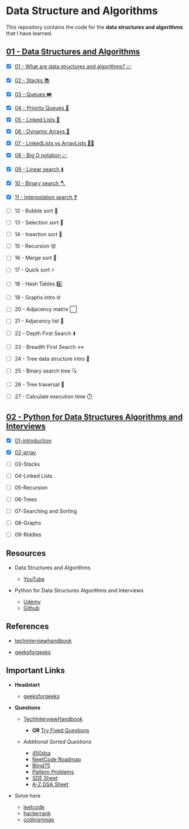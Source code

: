 # Data Structure and Algorithms

This repository contains the code for the **data structures and algorithms** that I have learned.

## [01 - Data Structures and Algorithms](./archive/01/README.md)

* [x] [01 - What are data structures and algorithms? 📈](archive/01/01-what-is-dsa/README.md)
* [x] [02 - Stacks 📚](./archive/01/02-stacks/README.md)
* [x] [03 - Queues 🎟️](./archive/01/03-queues/README.md)
* [x] [04 - Priority Queues 🥇](./archive/01/04-priority/README.md)
* [x] [05 - Linked Lists 🔗](./archive/01/05-linked-list/README.md)
* [x] [06 - Dynamic Arrays 🌱](./archive/01/06-dynamic-array/README.md)
* [x] [07 - LinkedLists vs ArrayLists 🤼‍♂️](./archive/01/07-vs/README.md)
* [x] [08 - Big O notation 📈](./archive/01/08-big-o/README.md)
* [x] [09 - Linear search ⬇️](./archive/01/09-linear-search/README.md)
* [x] [10 - Binary search 🪓](./archive/01/10-binary-search/README.md)
* [x] [11 - Interpolation search ❓](./archive/01/11-interpolation-search/README.md)
* [ ] 12 - Bubble sort 🤿
* [ ] 13 - Selection sort 🔦
* [ ] 14 - Insertion sort 🧩
* [ ] 15 - Recursion 😵
* [ ] 16 - Merge sort 🔪
* [ ] 17 - Quick sort ⚡
* [ ] 18 - Hash Tables #️⃣
* [ ] 19 - Graphs intro 🌐
* [ ] 20 - Adjacency matrix ⬜
* [ ] 21 - Adjacency list 📑
* [ ] 22 - Depth First Search ⬇️
* [ ] 23 - Breadth First Search ↔️
* [ ] 24 - Tree data structure intro 🌳
* [ ] 25 - Binary search tree 🔍
* [ ] 26 - Tree traversal 🧗
* [ ] 27 - Calculate execution time ⏱️



## [02 - Python for Data Structures Algorithms and Interviews](./archive/02/README.md)

* [x] [01-introduction](./archive/02/01-introduction/README.md)
* [x] [02-array](./archive/02/02-array/README.md)
* [ ] 03-Stacks
* [ ] 04-Linked Lists
* [ ] 05-Recursion
* [ ] 06-Trees
* [ ] 07-Searching and Sorting
* [ ] 08-Graphs
* [ ] 09-Riddles


## Resources 

* Data Structures and Algorithms
  - [YouTube](https://www.youtube.com/watch?v=CBYHwZcbD-s&t=11)

* Python for Data Structures Algorithms and Interviews 
  - [Udemy](https://www.udemy.com/course/python-for-data-structures-algorithms-and-interviews/)
  - [Github](https://github.com/jmportilla/Python-for-Algorithms--Data-Structures--and-Interviews)


## References

* [techinterviewhandbook](https://www.techinterviewhandbook.org/coding-interview-study-plan/#week-1/)

* [geeksforgeeks](https://www.geeksforgeeks.org/data-structures/)


## Important Links

- **Headstart**
  - [geeksforgeeks](https://www.geeksforgeeks.org/how-to-start-learning-dsa/?ref=lbp)

- **Questions** 
  - [TechInterviewHandbook](https://www.techinterviewhandbook.org/grind75?hours=6&weeks=25)
    - **OR** [Try Fixed Questions](https://www.techinterviewhandbook.org/coding-interview-study-plan/#week-1)
    
  - *Additional Sorted Questions*
    - [450dsa](https://450dsa.com/)
    - [NeetCode Roadmap](https://neetcode.io/roadmap)
    - [Blind75](https://www.teamblind.com/post/New-Year-Gift---Curated-List-of-Top-75-LeetCode-Questions-to-Save-Your-Time-OaM1orEU)
    - [Pattern Problems](https://takeuforward.org/strivers-a2z-dsa-course/must-do-pattern-problems-before-starting-dsa/)
    - [SDE Sheet](https://takeuforward.org/interviews/strivers-sde-sheet-top-coding-interview-problems/)
    - [A-Z DSA Sheet](https://takeuforward.org/strivers-a2z-dsa-course/strivers-a2z-dsa-course-sheet-2/)

- Solve here
  - [leetcode](https://leetcode.com/problemset/all/)
  - [hackerrank](https://www.hackerrank.com/dashboard)
  - [codingninjas](https://www.codingninjas.com/codestudio/problems/set-matrix-zeros_3846774?topList=striver-sde-sheet-problems&utm_source=striver&utm_medium=website)